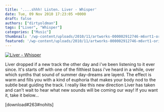 ```yaml
---
title: '....shhh! Listen. Liver - Whisper'
date: Tue, 09 Nov 2010 17:23:05 +0000
draft: false
authors: ["dirtyoldman"]
tags: ["Liver", "Whisper"]
categories: ["Music"]
thumbnail: '/wp-content/uploads/2010/11/artworks-000002912746-m6vrt1-original-150x150.jpg'
featured: '/wp-content/uploads/2010/11/artworks-000002912746-m6vrt1-original-304x190.jpg'
---
```


[![Liver - Whisper](/wp-content/uploads/2010/11/artworks-000002912746-m6vrt1-original.jpg "Liver - Whisper")](/2010/11/09/shhh-listen-liver-whisper/artworks-000002912746-m6vrt1-original/)

Liver dropped if a new track the other day and i've been listening to it ever since. It's starts off with one of the filthiest bass i've heard in a while, over which synths that sound of summer day-dreams are layerd. The effect is warm and fills you with a kind of euphoria that makes your body nod to the subtle beat guiding the track. I really like this new direction Liver has taken and can't wait to hear what new sounds will be coming our way! If you want it, take it below...

\[download#263#nohits\]

